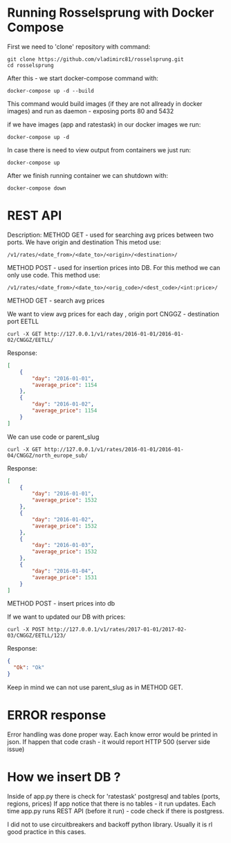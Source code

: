 # Running Rosselsprung with Docker Compose 

First we need to 'clone' repository with command:

```
git clone https://github.com/vladimirc81/rosselsprung.git
cd rosselsprung
```

After this - we start docker-compose command with:

```
docker-compose up -d --build
```

This command would build images (if they are not allready in docker images)
and run as daemon - exposing ports 80 and 5432

if we have images (app and ratestask) in our docker images we run:

```
docker-compose up -d
```

In case there is need to view output from containers we just run:

```
docker-compose up
```


After we finish running container we can shutdown with:

```
docker-compose down
```



# REST API 
Description:
METHOD GET - used for searching avg prices between two ports. We have origin and destination
This metod use: 
```
/v1/rates/<date_from>/<date_to>/<origin>/<destination>/ 
```
METHOD POST - used for insertion prices into DB. For this method we can only use code. 
This method use: 
```
/v1/rates/<date_from>/<date_to>/<orig_code>/<dest_code>/<int:price>/
```

METHOD GET - search avg prices

We want to view avg prices for each day , origin port CNGGZ - destination port EETLL

```
curl -X GET http://127.0.0.1/v1/rates/2016-01-01/2016-01-02/CNGGZ/EETLL/
```
Response:
```json
[
    {
        "day": "2016-01-01",
        "average_price": 1154
    },
    {
        "day": "2016-01-02",
        "average_price": 1154
    }
]
```


We can use code or parent_slug 
```
curl -X GET http://127.0.0.1/v1/rates/2016-01-01/2016-01-04/CNGGZ/north_europe_sub/
```
Response:
```json
[
    {
        "day": "2016-01-01",
        "average_price": 1532
    },
    {
        "day": "2016-01-02",
        "average_price": 1532
    },
    {
        "day": "2016-01-03",
        "average_price": 1532
    },
    {
        "day": "2016-01-04",
        "average_price": 1531
    }
]
```

METHOD POST - insert prices into db

If we want to updated our DB with prices:
```
curl -X POST http://127.0.0.1/v1/rates/2017-01-01/2017-02-03/CNGGZ/EETLL/123/
```
Response:
```json
{
  "Ok": "Ok"
}
```

Keep in mind we can not use parent_slug as in METHOD GET. 


# ERROR response

Error handling was done proper way. Each know error would be printed in json. 
If happen that code crash - it would report HTTP 500 (server side issue)

# How we insert DB ? 

Inside of app.py there is check for 'ratestask' postgresql and tables (ports, regions, prices)
If app notice that there is no tables - it run updates. 
Each time app.py runs REST API (before it run) - code check if there is postgress.

I did not to use circuitbreakers and backoff python library. 
Usually it is rl good practice in this cases.
